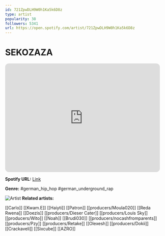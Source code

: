 ```yaml
---
id: 721ZpwDLH9W0h1Ka5k6D8z
type: artist
popularity: 38
followers: 5341
url: https://open.spotify.com/artist/721ZpwDLH9W0h1Ka5k6D8z
---
```

# SEKOZAZA

<iframe style="border-radius:12px" src="https://open.spotify.com/embed/artist/721ZpwDLH9W0h1Ka5k6D8z" width="100%" height="352" frameBorder="0" allowfullscreen="" allow="autoplay; clipboard-write; encrypted-media; fullscreen; picture-in-picture" loading="lazy"></iframe>

**Spotify URL:** [Link](https://open.spotify.com/artist/721ZpwDLH9W0h1Ka5k6D8z)

**Genre:**  #german_hip_hop #german_underground_rap

![Artist](https://i.scdn.co/image/ab6761610000e5eb539c02a42f42d61ad1a4d809)
**Related artists:**

[[Carlo]]
[[Kwam.E]]
[[Haiyti]]
[[Patron]]
[[producers/Moula020]]
[[Reda Rwena]]
[[Doezis]]
[[producers/Dieser Cater]]
[[producers/Louis Sky]]
[[producers/Wito]]
[[Noah]]
[[Brudi030]]
[[producers/nocashfromparents]]
[[producers/Pzy]]
[[producers/Retake]]
[[Olexesh]]
[[producers/Dokii]]
[[Crackaveli]]
[[Sixcube]]
[[AZRO]]
